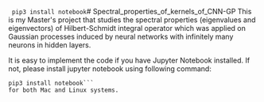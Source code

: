 `
pip3 install notebook`# Spectral_properties_of_kernels_of_CNN-GP
This is my Master's project that studies the spectral properties (eigenvalues and eigenvectors) of Hilbert-Schmidt integral operator 
which was applied on Gaussian processes induced by neural networks with infinitely many neurons in hidden layers.

It is easy to implement the code if you have Jupyter Notebook installed. If not, please install jupyter notebook using following command:
```
pip3 install notebook```
for both Mac and Linux systems.
